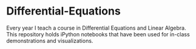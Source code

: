 # Differential-Equations
Every year I teach a course in Differential Equations and Linear Algebra. This repository holds iPython notebooks that have been used for in-class demonstrations and visualizations.
